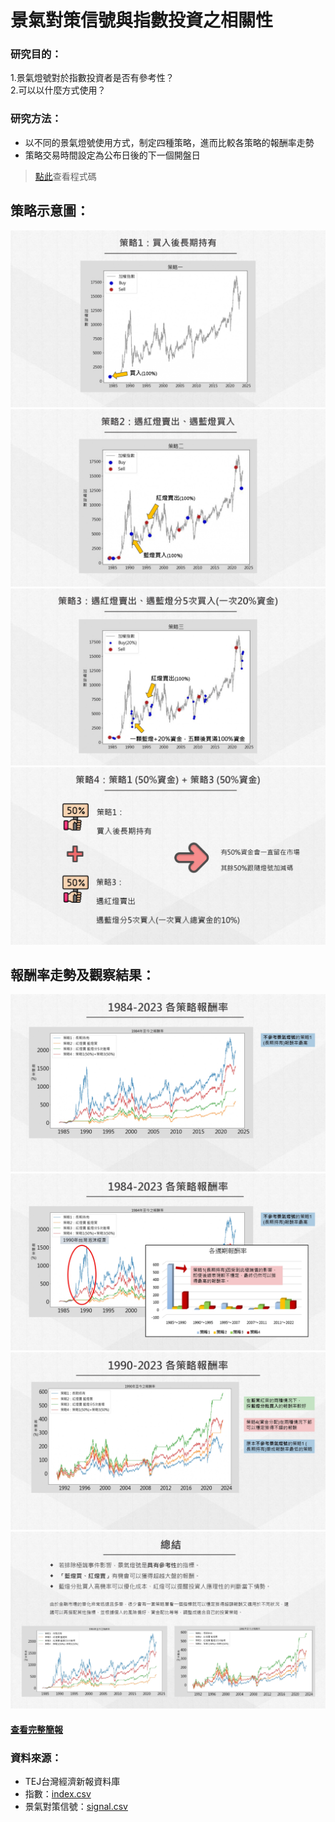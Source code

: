 # 景氣對策信號與指數投資之相關性

### 研究目的：
1.景氣燈號對於指數投資者是否有參考性？  
2.可以以什麼方式使用？

### 研究方法：
- 以不同的景氣燈號使用方式，制定四種策略，進而比較各策略的報酬率走勢
- 策略交易時間設定為公布日後的下一個開盤日
> [點此](main.py)查看程式碼

## 策略示意圖：
![](img/Report_page-0010.jpg)
![](img/Report_page-0011.jpg)
![](img/Report_page-0012.jpg)
![](img/Report_page-0013.jpg)

## 報酬率走勢及觀察結果：
![](img/Report_page-0015.jpg)
![](img/Report_page-0016.jpg)
![](img/Report_page-0017.jpg)
![](img/Report_page-0018.jpg)


#### [查看完整簡報](Report.pdf)
### 資料來源：
- TEJ台灣經濟新報資料庫
- 指數：[index.csv](index.csv)
- 景氣對策信號：[signal.csv](signal.csv)
